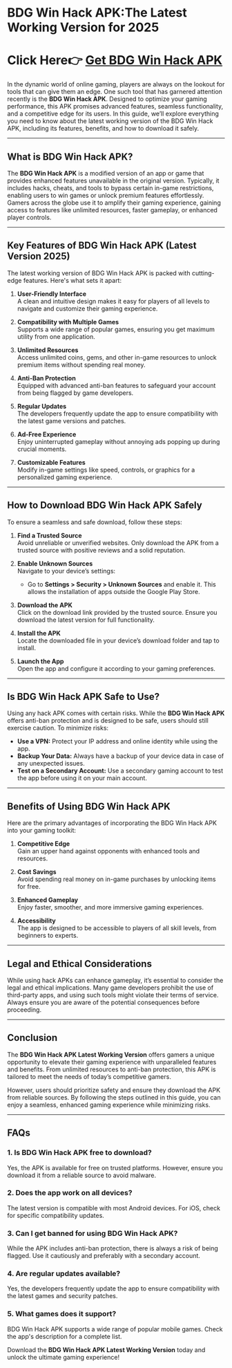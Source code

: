 # BDG Win Hack APK:The Latest Working Version for 2025

# Click Here👉 [Get BDG Win Hack APK ](https://telegram.me/bdgwinhackmodapk)

In the dynamic world of online gaming, players are always on the lookout for tools that can give them an edge. One such tool that has garnered attention recently is the **BDG Win Hack APK**. Designed to optimize your gaming performance, this APK promises advanced features, seamless functionality, and a competitive edge for its users. In this guide, we’ll explore everything you need to know about the latest working version of the BDG Win Hack APK, including its features, benefits, and how to download it safely.

---

## What is BDG Win Hack APK?

The **BDG Win Hack APK** is a modified version of an app or game that provides enhanced features unavailable in the original version. Typically, it includes hacks, cheats, and tools to bypass certain in-game restrictions, enabling users to win games or unlock premium features effortlessly. Gamers across the globe use it to amplify their gaming experience, gaining access to features like unlimited resources, faster gameplay, or enhanced player controls.

---

## Key Features of BDG Win Hack APK (Latest Version 2025)

The latest working version of BDG Win Hack APK is packed with cutting-edge features. Here's what sets it apart:

1. **User-Friendly Interface**  
   A clean and intuitive design makes it easy for players of all levels to navigate and customize their gaming experience.

2. **Compatibility with Multiple Games**  
   Supports a wide range of popular games, ensuring you get maximum utility from one application.

3. **Unlimited Resources**  
   Access unlimited coins, gems, and other in-game resources to unlock premium items without spending real money.

4. **Anti-Ban Protection**  
   Equipped with advanced anti-ban features to safeguard your account from being flagged by game developers.

5. **Regular Updates**  
   The developers frequently update the app to ensure compatibility with the latest game versions and patches.

6. **Ad-Free Experience**  
   Enjoy uninterrupted gameplay without annoying ads popping up during crucial moments.

7. **Customizable Features**  
   Modify in-game settings like speed, controls, or graphics for a personalized gaming experience.

---

## How to Download BDG Win Hack APK Safely

To ensure a seamless and safe download, follow these steps:

1. **Find a Trusted Source**  
   Avoid unreliable or unverified websites. Only download the APK from a trusted source with positive reviews and a solid reputation.

2. **Enable Unknown Sources**  
   Navigate to your device’s settings:  
   - Go to **Settings > Security > Unknown Sources** and enable it. This allows the installation of apps outside the Google Play Store.

3. **Download the APK**  
   Click on the download link provided by the trusted source. Ensure you download the latest version for full functionality.

4. **Install the APK**  
   Locate the downloaded file in your device’s download folder and tap to install.

5. **Launch the App**  
   Open the app and configure it according to your gaming preferences.

---

## Is BDG Win Hack APK Safe to Use?

Using any hack APK comes with certain risks. While the **BDG Win Hack APK** offers anti-ban protection and is designed to be safe, users should still exercise caution. To minimize risks:

- **Use a VPN:** Protect your IP address and online identity while using the app.  
- **Backup Your Data:** Always have a backup of your device data in case of any unexpected issues.  
- **Test on a Secondary Account:** Use a secondary gaming account to test the app before using it on your main account.  

---

## Benefits of Using BDG Win Hack APK

Here are the primary advantages of incorporating the BDG Win Hack APK into your gaming toolkit:

1. **Competitive Edge**  
   Gain an upper hand against opponents with enhanced tools and resources.  

2. **Cost Savings**  
   Avoid spending real money on in-game purchases by unlocking items for free.  

3. **Enhanced Gameplay**  
   Enjoy faster, smoother, and more immersive gaming experiences.  

4. **Accessibility**  
   The app is designed to be accessible to players of all skill levels, from beginners to experts.  

---

## Legal and Ethical Considerations

While using hack APKs can enhance gameplay, it’s essential to consider the legal and ethical implications. Many game developers prohibit the use of third-party apps, and using such tools might violate their terms of service. Always ensure you are aware of the potential consequences before proceeding.

---

## Conclusion

The **BDG Win Hack APK Latest Working Version** offers gamers a unique opportunity to elevate their gaming experience with unparalleled features and benefits. From unlimited resources to anti-ban protection, this APK is tailored to meet the needs of today’s competitive gamers.

However, users should prioritize safety and ensure they download the APK from reliable sources. By following the steps outlined in this guide, you can enjoy a seamless, enhanced gaming experience while minimizing risks.

---

## FAQs

### 1. Is BDG Win Hack APK free to download?  
Yes, the APK is available for free on trusted platforms. However, ensure you download it from a reliable source to avoid malware.

### 2. Does the app work on all devices?  
The latest version is compatible with most Android devices. For iOS, check for specific compatibility updates.

### 3. Can I get banned for using BDG Win Hack APK?  
While the APK includes anti-ban protection, there is always a risk of being flagged. Use it cautiously and preferably with a secondary account.

### 4. Are regular updates available?  
Yes, the developers frequently update the app to ensure compatibility with the latest games and security patches.

### 5. What games does it support?  
BDG Win Hack APK supports a wide range of popular mobile games. Check the app's description for a complete list.

Download the **BDG Win Hack APK Latest Working Version** today and unlock the ultimate gaming experience!
